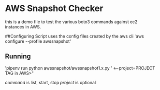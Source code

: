 # AWS Snapshot Checker
this is a demo file to test the various boto3 commands against ec2 instances in AWS.

##Configuring
Script uses the config files created by the aws cli
'aws configure --profile awssnapshot'


## Running

'pipenv run python awssnapshot/awssnapshot1.x.py <command>'
<--project=PROJECT TAG in AWS>"

*command* is list, start, stop
*project* is optional

